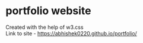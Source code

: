 # portfolio website
Created with the help of w3.css</br>
Link to site - https://abhishek0220.github.io/portfolio/
